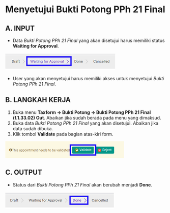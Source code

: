 # Menyetujui Bukti Potong PPh 21 Final

## A. INPUT

* Data *Bukti Potong PPh 21 Final* yang akan disetujui harus memiliki status **Waiting for Approval**.

![](../../img/bukpot-pph-21-final/status-waiting-for-approval.png)

* User yang akan menyetujui harus memiliki akses untuk menyetujui *Bukti Potong PPh 21 Final*.

## B. LANGKAH KERJA

1. Buka menu **Taxform -> Bukti Potong -> Bukti Potong PPh 21 Final (f.1.33.02) Out**. Abaikan jika sudah berada pada menu yang dimaksud.
2. Buka data *Bukti Potong PPh 21 Final* yang akan disetujui. Abaikan jika data sudah dibuka.
3. Klik tombol **Validate** pada bagian atas-kiri form.

![](../../img/bukpot-pph-21-final/tombol-validate.png)

## C. OUTPUT

* Status dari *Bukti Potong PPh 21 Final* akan berubah menjadi **Done**.

![](../../img/bukpot-pph-21-final/status-done.png)
